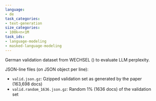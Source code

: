```yaml
---
language:
- de
task_categories:
- text-generation
size_categories:
- 100k<n<1M
task_ids:
- language-modeling
- masked-language-modeling
---
```

German validation dataset from WECHSEL () to evaluate LLM perplexity.

JSON-line files (on JSON object per line):

- `valid.json.gz`: Gzipped validation set as generated by the paper (163,698 docs)
- `valid.random_1636.json.gz`: Random 1% (1636 docs) of the validation set

